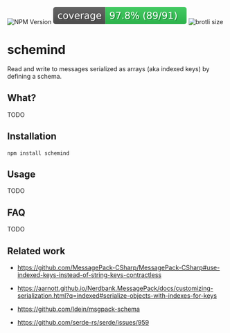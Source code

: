 ![NPM Version](https://img.shields.io/npm/v/schemind?link=https%3A%2F%2Fwww.npmjs.com%2Fpackage%2Fschemind)
![Code Coverage](https://raw.githubusercontent.com/kpietraszko/schemind/refs/heads/main/badge.svg)
![brotli size](https://deno.bundlejs.com/badge?q=schemind&treeshake=[*]&config={%22compression%22:%22brotli%22})

# schemind
Read and write to messages serialized as arrays (aka indexed keys) by defining a schema.

## What?
TODO

## Installation

```shell
npm install schemind
```

## Usage
TODO

## FAQ 
TODO

## Related work
* https://github.com/MessagePack-CSharp/MessagePack-CSharp#use-indexed-keys-instead-of-string-keys-contractless
* https://aarnott.github.io/Nerdbank.MessagePack/docs/customizing-serialization.html?q=indexed#serialize-objects-with-indexes-for-keys


* https://github.com/Idein/msgpack-schema
* https://github.com/serde-rs/serde/issues/959